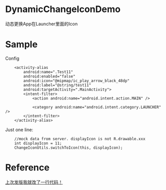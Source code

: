 # DynamicChangeIconDemo
动态更换App在Launcher里面的Icon

# Sample
Config
```
    <activity-alias
        android:name=".Test11"
        android:enabled="false"
        android:icon="@mipmap/ic_play_arrow_black_48dp"
        android:label="@string/test11"
        android:targetActivity=".MainActivity">
        <intent-filter>
            <action android:name="android.intent.action.MAIN" />

            <category android:name="android.intent.category.LAUNCHER" />
        </intent-filter>
    </activity-alias>
```

Just one line:
```
    //mock data from server. displayIcon is not R.drawable.xxx
    int displayIcon = 11;
    ChangeIconUtils.switchToIcon(this, displayIcon);
```

# Reference
[上次发版我就改了一行代码！](https://segmentfault.com/a/1190000007911264)
